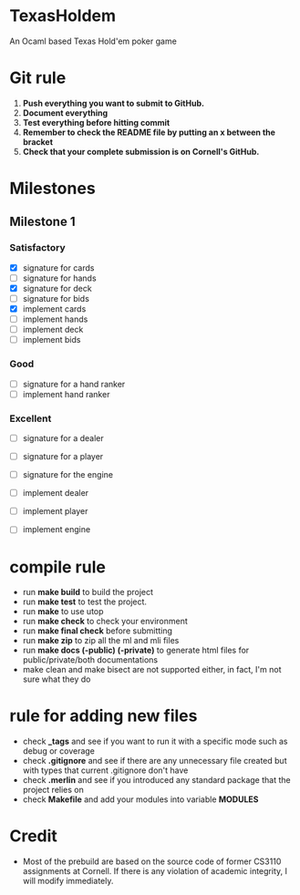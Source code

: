 # TexasHoldem
An Ocaml based Texas Hold'em poker game

# Git rule
1. **Push everything you want to submit to GitHub.**
2. **Document everything**
3. **Test everything before hitting commit**
4. **Remember to check the README file by putting an x between the bracket**
5. **Check that your complete submission is on Cornell's GitHub.**


# Milestones

## Milestone 1

### Satisfactory 
- [x] signature for cards
- [ ] signature for hands
- [x] signature for deck
- [ ] signature for bids 
- [x] implement cards
- [ ] implement hands
- [ ] implement deck
- [ ] implement bids
### Good 
- [ ] signature for a hand ranker
- [ ] implement hand ranker
### Excellent
- [ ] signature for a dealer
- [ ] signature for a player
- [ ] signature for the engine
- [ ] implement dealer
- [ ] implement player
- [ ] implement engine


# compile rule
- run **make build** to build the project
- run **make test** to test the project.
- run **make** to use utop
- run **make check** to check your environment
- run **make final check** before submitting
- run **make zip** to zip all the ml and mli files
- run **make docs (-public) (-private)** to generate html files for public/private/both documentations
- make clean and make bisect are not supported either, in fact, I'm not sure what they do

# rule for adding new files
- check **_tags** and see if you want to run it with a specific mode such as debug or coverage
- check **.gitignore** and see if there are any unnecessary file created but with types that current .gitignore don't have
- check **.merlin** and see if you introduced any standard package that the project relies on
- check **Makefile** and add your modules into variable **MODULES** 



# Credit
- Most of the prebuild are based on the source code of former CS3110 assignments at Cornell. If there is any violation of academic integrity, I will modify immediately.